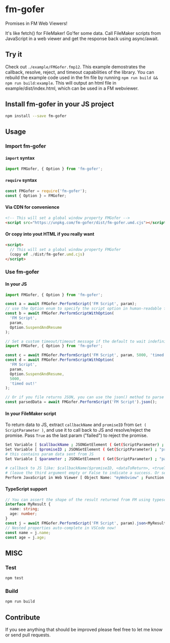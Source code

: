 # fm-gofer

Promises in FM Web Viewers!

It's like fetch() for FileMaker! Go'fer some data. Call FileMaker scripts from JavaScript in a web viewer and get the response back using async/await.

## Try it

Check out `./example/FMGofer.fmp12`. This example demostrates the callback, resolve, reject, and timeout capabilities of the library. You can rebuild the example code used in the fm file by running `npm run build && npm run build:example`. This will output an html file in example/dist/index.html, which can be used in a FM webviewer.

## Install fm-gofer in your JS project

```bash
npm install --save fm-gofer
```

## Usage

### Import fm-gofer

#### `import` syntax

```javascript
import FMGofer, { Option } from 'fm-gofer';
```

#### `require` syntax

```javascript
const FMGofer = require('fm-gofer');
const { Option } = FMGofer;
```

#### Via CDN for convenience

```html
<!-- This will set a global window property FMGofer -->
<script src="https://unpkg.com/fm-gofer/dist/fm-gofer.umd.cjs"></script>
```

#### Or copy into yout HTML if you really want

```html
<script>
  // This will set a global window property FMGofer
  (copy of ./dist/fm-gofer.umd.cjs)
</script>
```

### Use fm-gofer

#### In your JS

```javascript
import FMGofer, { Option } from 'fm-gofer';

const a = await FMGofer.PerformScript('FM Script', param);
// use the Option enum to specify the script option in human-readable form:
const b = await FMGofer.PerformScriptWithOption(
  'FM Script',
  param,
  Option.SuspendAndResume
);

// Set a custom timeout/timeout message if the default to wait indefinitely is too long
import FMGofer, { Option } from 'fm-gofer';

const c = await FMGofer.PerformScript('FM Script', param, 5000, 'timed out!');
const d = await FMGofer.PerformScriptWithOption(
  'FM Script',
  param,
  Option.SuspendAndResume,
  5000,
  'timed out!'
);

// Or if you file returns JSON, you can use the json() method to parse the result
const parsedData = await FMGofer.PerformScript('FM Script').json();
```

#### In your FileMaker script

To return data to JS, extract `callbackName` and `promiseID` from `Get ( ScriptParameter )`, and use it to call back to JS and resolve/reject the promise. Pass `True` as the last param ("failed") to reject the promise.

```bash
Set Variable [ $callbackName ; JSONGetElement ( Get(ScriptParameter) ; "callbackName" ) ]
Set Variable [ $promiseID ; JSONGetElement ( Get(ScriptParameter) ; "promiseID" ) ]
# this contains param data sent from JS
Set Variable [ $parameter ; JSONGetElement ( Get(ScriptParameter) ; "parameter" ) ]

# callback to JS like: $callbackName($promiseID, <dataToReturn>, <trueToReject>)
# (leave the third argument empty or False to indicate a success. Or set to True to indicate an error)
Perform JavaScript in Web Viewer [ Object Name: "myWebview" ; Function Name: $callbackName ; Parameters: $promiseID, 'Success! Hello from FM!' ]
```

#### TypeScript support

```typescript
// You can assert the shape of the result returned from FM using typescript!
interface MyResult {
  name: string;
  age: number;
}
const j = await FMGofer.PerformScript('FM Script', param).json<MyResult>();
// Nested properties auto-complete in VSCode now!
const name = j.name;
const age = j.age;
```

## MISC

### Test

```bash
npm test
```

### Build

```bash
npm run build
```

## Contribute

If you see anything that should be improved please feel free to let me know or send pull requests.
